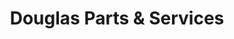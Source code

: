 ---
title: "Douglas Parts & Services"
url: /drakes-branch/douglas-parts-and-services/
shop: car repair
---
